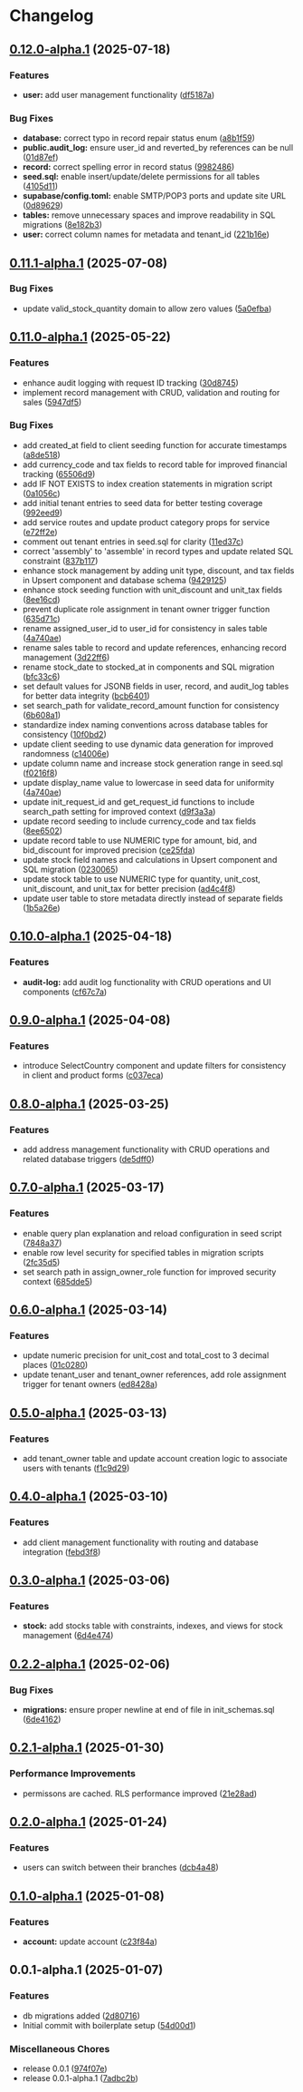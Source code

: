 # Changelog

## [0.12.0-alpha.1](https://github.com/EchoChart/echochart/compare/echochart-supabase-v0.11.1-alpha.1...echochart-supabase-v0.12.0-alpha.1) (2025-07-18)


### Features

* **user:** add user management functionality ([df5187a](https://github.com/EchoChart/echochart/commit/df5187a477364616f9f3d0ef224b947284d83c84))


### Bug Fixes

* **database:** correct typo in record repair status enum ([a8b1f59](https://github.com/EchoChart/echochart/commit/a8b1f5993db142f6c94ca4c41f5b9ca080dac44e))
* **public.audit_log:** ensure user_id and reverted_by references can be null ([01d87ef](https://github.com/EchoChart/echochart/commit/01d87efca86d3183470e126df779d124165fc0bc))
* **record:** correct spelling error in record status ([9982486](https://github.com/EchoChart/echochart/commit/998248695471d5cae4de9517e327e3b394584ad0))
* **seed.sql:** enable insert/update/delete permissions for all tables ([4105d11](https://github.com/EchoChart/echochart/commit/4105d11b570cbb08158dacd36361d1e2f712dd07))
* **supabase/config.toml:** enable SMTP/POP3 ports and update site URL ([0d89629](https://github.com/EchoChart/echochart/commit/0d89629cb30f77e038796ebfa03b884bba0e9369))
* **tables:** remove unnecessary spaces and improve readability in SQL migrations ([8e182b3](https://github.com/EchoChart/echochart/commit/8e182b33e88f2ef9f8716ed109c7cf5d9990036b))
* **user:** correct column names for metadata and tenant_id ([221b16e](https://github.com/EchoChart/echochart/commit/221b16ed4fa7089ca7930a0aab5799786ee92c80))

## [0.11.1-alpha.1](https://github.com/EchoChart/echochart/compare/echochart-supabase-v0.11.0-alpha.1...echochart-supabase-v0.11.1-alpha.1) (2025-07-08)


### Bug Fixes

* update valid_stock_quantity domain to allow zero values ([5a0efba](https://github.com/EchoChart/echochart/commit/5a0efbafce6966da08ff6c3ae1d19851f4c9e8fb))

## [0.11.0-alpha.1](https://github.com/EchoChart/echochart/compare/echochart-supabase-v0.10.0-alpha.1...echochart-supabase-v0.11.0-alpha.1) (2025-05-22)


### Features

* enhance audit logging with request ID tracking ([30d8745](https://github.com/EchoChart/echochart/commit/30d8745e771eb7ed6066c0aa43ec906f36b71e02))
* implement record management with CRUD, validation and routing for sales ([5947df5](https://github.com/EchoChart/echochart/commit/5947df571e226c8591cddead67071341418c0f40))


### Bug Fixes

* add created_at field to client seeding function for accurate timestamps ([a8de518](https://github.com/EchoChart/echochart/commit/a8de5188575fa395cf850f91490629350b80aa33))
* add currency_code and tax fields to record table for improved financial tracking ([65506d9](https://github.com/EchoChart/echochart/commit/65506d943b7a2d3c25f2c85aca81445108419f1f))
* add IF NOT EXISTS to index creation statements in migration script ([0a1056c](https://github.com/EchoChart/echochart/commit/0a1056c7245d4e09e9f460cba0bfd65a04db3a5c))
* add initial tenant entries to seed data for better testing coverage ([992eed9](https://github.com/EchoChart/echochart/commit/992eed90c23c6d7d499f68e616a58b42bc0b69af))
* add service routes and update product category props for service ([e72ff2e](https://github.com/EchoChart/echochart/commit/e72ff2e32d86b47ef4f900feb0a0947026ff833f))
* comment out tenant entries in seed.sql for clarity ([11ed37c](https://github.com/EchoChart/echochart/commit/11ed37c28b6760965514db8a14ba875ac1f9a850))
* correct 'assembly' to 'assemble' in record types and update related SQL constraint ([837b117](https://github.com/EchoChart/echochart/commit/837b11730f9f529065786ba7bad09f53f576787f))
* enhance stock management by adding unit type, discount, and tax fields in Upsert component and database schema ([9429125](https://github.com/EchoChart/echochart/commit/9429125534e9eead1923eef813c7afea32972978))
* enhance stock seeding function with unit_discount and unit_tax fields ([8ee16cd](https://github.com/EchoChart/echochart/commit/8ee16cd6fa816773230af4883af6f3fba6f7c137))
* prevent duplicate role assignment in tenant owner trigger function ([635d71c](https://github.com/EchoChart/echochart/commit/635d71c1a49438a6bb1432020725f5ed71e6af30))
* rename assigned_user_id to user_id for consistency in sales table ([4a740ae](https://github.com/EchoChart/echochart/commit/4a740ae18bdb42fdf6b2c2dc498666566ac3313e))
* rename sales table to record and update references, enhancing record management ([3d22ff6](https://github.com/EchoChart/echochart/commit/3d22ff6bd226216f9bed2a33672a05db30a6c64e))
* rename stock_date to stocked_at in components and SQL migration ([bfc33c6](https://github.com/EchoChart/echochart/commit/bfc33c6e3dec072e2b84be99e87043de3159c854))
* set default values for JSONB fields in user, record, and audit_log tables for better data integrity ([bcb6401](https://github.com/EchoChart/echochart/commit/bcb64011572e9bf2def8b4d84446ceb0944668c5))
* set search_path for validate_record_amount function for consistency ([6b608a1](https://github.com/EchoChart/echochart/commit/6b608a1515e84c94e396c9d33a03fb8828501820))
* standardize index naming conventions across database tables for consistency ([10f0bd2](https://github.com/EchoChart/echochart/commit/10f0bd29acbae5791156fa522348a15320c49996))
* update client seeding to use dynamic data generation for improved randomness ([c14006e](https://github.com/EchoChart/echochart/commit/c14006e876b1f1a40309ed361987aa2b597fec47))
* update column name and increase stock generation range in seed.sql ([f0216f8](https://github.com/EchoChart/echochart/commit/f0216f8a419e46b39cc6389f7217d796f95e3037))
* update display_name value to lowercase in seed data for uniformity ([4a740ae](https://github.com/EchoChart/echochart/commit/4a740ae18bdb42fdf6b2c2dc498666566ac3313e))
* update init_request_id and get_request_id functions to include search_path setting for improved context ([d9f3a3a](https://github.com/EchoChart/echochart/commit/d9f3a3a0b0ea3f239fd9d38c4ddc5f68b3ddedcf))
* update record seeding to include currency_code and tax fields ([8ee6502](https://github.com/EchoChart/echochart/commit/8ee6502d13291e9033b857de8997eea99e5a25fd))
* update record table to use NUMERIC type for amount, bid, and bid_discount for improved precision ([ce25fda](https://github.com/EchoChart/echochart/commit/ce25fda9ebca9f8243d2c392a5d242e3d1a35ebc))
* update stock field names and calculations in Upsert component and SQL migration ([0230065](https://github.com/EchoChart/echochart/commit/02300650d6289436daab114c8430adacabf04fe4))
* update stock table to use NUMERIC type for quantity, unit_cost, unit_discount, and unit_tax for better precision ([ad4c4f8](https://github.com/EchoChart/echochart/commit/ad4c4f8172ef27e8235925726564558312b75162))
* update user table to store metadata directly instead of separate fields ([1b5a26e](https://github.com/EchoChart/echochart/commit/1b5a26e9de99e2cb6bc13a5ada3d3223b7b469a8))

## [0.10.0-alpha.1](https://github.com/EchoChart/echochart/compare/echochart-supabase-v0.9.0-alpha.1...echochart-supabase-v0.10.0-alpha.1) (2025-04-18)


### Features

* **audit-log:** add audit log functionality with CRUD operations and UI components ([cf67c7a](https://github.com/EchoChart/echochart/commit/cf67c7a1155bbd108ca8ad96e6ce9d0082bb73df))

## [0.9.0-alpha.1](https://github.com/EchoChart/echochart/compare/echochart-supabase-v0.8.0-alpha.1...echochart-supabase-v0.9.0-alpha.1) (2025-04-08)


### Features

* introduce SelectCountry component and update filters for consistency in client and product forms ([c037eca](https://github.com/EchoChart/echochart/commit/c037eca085ba1477c2a3cb2313f8d96d35613830))

## [0.8.0-alpha.1](https://github.com/EchoChart/echochart/compare/echochart-supabase-v0.7.0-alpha.1...echochart-supabase-v0.8.0-alpha.1) (2025-03-25)


### Features

* add address management functionality with CRUD operations and related database triggers ([de5dff0](https://github.com/EchoChart/echochart/commit/de5dff0390086010b1d4f37df7900c12741fec61))

## [0.7.0-alpha.1](https://github.com/EchoChart/echochart/compare/echochart-supabase-v0.6.0-alpha.1...echochart-supabase-v0.7.0-alpha.1) (2025-03-17)


### Features

* enable query plan explanation and reload configuration in seed script ([7848a37](https://github.com/EchoChart/echochart/commit/7848a37b504ca2eb2a75669140e541b8ce73933c))
* enable row level security for specified tables in migration scripts ([2fc35d5](https://github.com/EchoChart/echochart/commit/2fc35d523074819493a1929071e7064ccd28ce57))
* set search path in assign_owner_role function for improved security context ([685dde5](https://github.com/EchoChart/echochart/commit/685dde56934f2cf6fd4ad77b010a0001f7ea6821))

## [0.6.0-alpha.1](https://github.com/EchoChart/echochart/compare/echochart-supabase-v0.5.0-alpha.1...echochart-supabase-v0.6.0-alpha.1) (2025-03-14)


### Features

* update numeric precision for unit_cost and total_cost to 3 decimal places ([01c0280](https://github.com/EchoChart/echochart/commit/01c028000a2c797621ead39ffd3e6f44c041068b))
* update tenant_user and tenant_owner references, add role assignment trigger for tenant owners ([ed8428a](https://github.com/EchoChart/echochart/commit/ed8428a6e6adade1b4b24884929fef8255908d21))

## [0.5.0-alpha.1](https://github.com/EchoChart/echochart/compare/echochart-supabase-v0.4.0-alpha.1...echochart-supabase-v0.5.0-alpha.1) (2025-03-13)


### Features

* add tenant_owner table and update account creation logic to associate users with tenants ([f1c9d29](https://github.com/EchoChart/echochart/commit/f1c9d29eb65d7f51848a1416c53be98c56011669))

## [0.4.0-alpha.1](https://github.com/EchoChart/echochart/compare/echochart-supabase-v0.3.0-alpha.1...echochart-supabase-v0.4.0-alpha.1) (2025-03-10)


### Features

* add client management functionality with routing and database integration ([febd3f8](https://github.com/EchoChart/echochart/commit/febd3f84cbfbc5bba66f2a8cf1d00937b3919651))

## [0.3.0-alpha.1](https://github.com/EchoChart/echochart/compare/echochart-supabase-v0.2.2-alpha.1...echochart-supabase-v0.3.0-alpha.1) (2025-03-06)


### Features

* **stock:** add stocks table with constraints, indexes, and views for stock management ([6d4e474](https://github.com/EchoChart/echochart/commit/6d4e4745106ef081c1f802de1fd886c911ade11f))

## [0.2.2-alpha.1](https://github.com/EchoChart/echochart/compare/echochart-supabase-v0.2.1-alpha.1...echochart-supabase-v0.2.2-alpha.1) (2025-02-06)


### Bug Fixes

* **migrations:** ensure proper newline at end of file in init_schemas.sql ([6de4162](https://github.com/EchoChart/echochart/commit/6de416228cc0f32ce9afe58625783ea52126347e))

## [0.2.1-alpha.1](https://github.com/EchoChart/echochart/compare/echochart-supabase-v0.2.0-alpha.1...echochart-supabase-v0.2.1-alpha.1) (2025-01-30)


### Performance Improvements

* permissons are cached. RLS performance improved ([21e28ad](https://github.com/EchoChart/echochart/commit/21e28adb21c22bd1297bde1ff534532127f9dd49))

## [0.2.0-alpha.1](https://github.com/EchoChart/echochart/compare/echochart-supabase-v0.1.0-alpha.1...echochart-supabase-v0.2.0-alpha.1) (2025-01-24)


### Features

* users can switch between their branches ([dcb4a48](https://github.com/EchoChart/echochart/commit/dcb4a489407436c32cc650ac93a73db698f5010b))

## [0.1.0-alpha.1](https://github.com/EchoChart/echochart/compare/echochart-supabase-v0.0.1-alpha.1...echochart-supabase-v0.1.0-alpha.1) (2025-01-08)


### Features

* **account:** update account ([c23f84a](https://github.com/EchoChart/echochart/commit/c23f84a790c03cb35d6241b668bb57d9f02737b7))

## 0.0.1-alpha.1 (2025-01-07)


### Features

* db migrations added ([2d80716](https://github.com/EchoChart/echochart/commit/2d8071644c43ab112f0cf16d22b19078746862df))
* Initial commit with boilerplate setup ([54d00d1](https://github.com/EchoChart/echochart/commit/54d00d17fd3852455070082322817b76cff7ea48))


### Miscellaneous Chores

* release 0.0.1 ([974f07e](https://github.com/EchoChart/echochart/commit/974f07e750591bff3d27bbdd8d74b7d265683304))
* release 0.0.1-alpha.1 ([7adbc2b](https://github.com/EchoChart/echochart/commit/7adbc2bfa4437a6f750bb9ed33809ee06c470ae6))
